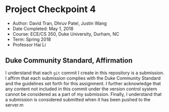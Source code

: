 # Project Checkpoint 4
 - Author: David Tran, Dhruv Patel, Justin Wang
 - Date Completed: May 1, 2018
 - Course: ECE/CS 350, Duke University, Durham, NC
 - Term: Spring 2018
 - Professor Hai Li

## Duke Community Standard, Affirmation
I understand that each `git` commit I create in this repository is a submission. I affirm that each submission complies with the Duke Community Standard and the guidelines set forth for this assignment. I further acknowledge that any content not included in this commit under the version control system cannot be considered as a part of my submission. Finally, I understand that a submission is considered submitted when it has been pushed to the server.m

